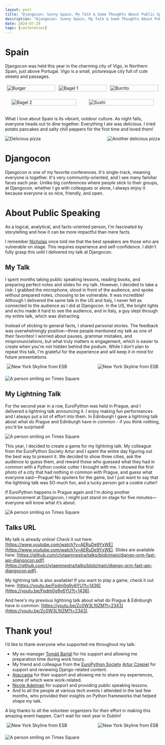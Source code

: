 ```yaml
---
layout: post
title: "Djangocon: Sunny Spain, My Talk & Some Thoughts About Public Speaking"
description: "Djangocon: Sunny Spain, My Talk & Some Thoughts About Public Speaking"
date: 2024-07-29
tags: [conferences]
---
```

# Spain 
Djangocon was held this year in the charming city of Vigo, in Northern Spain, just above Portugal. Vigo is a small, picturesque city full of cute streets and passages.

<div style="display: flex; flex-wrap: wrap; justify-content: space-between;">
  <div style="flex: 1 1 30%; margin: 5px;">
    <img src="images/posts/djangocon/sculpture.jpg" alt="Burger" style="width: 100%; height: auto;">
  </div>
  <div style="flex: 1 1 30%; margin: 5px;">
    <img src="images/posts/djangocon/vigo-night.jpg" alt="Bagel 1" style="width: 100%; height: auto;">
  </div>
  <div style="flex: 1 1 30%; margin: 5px;">
    <img src="images/posts/djangocon/vigo-night3.jpg" alt="Burrito" style="width: 100%; height: auto;">
  </div>
  <div style="flex: 1 1 20%; margin: 20px;">
    <img src="images/posts/djangocon/vigo-night2.jpg" alt="Bagel 2" style="width: 100%; height: auto;">
  </div>
  <div style="flex: 1 1 20%; margin: 20px;">
    <img src="images/posts/djangocon/vigo-night4.jpg" alt="Sushi" style="width: 100%; height: auto;">
  </div>
</div>

What I love about Spain is its vibrant, outdoor culture. As night falls, everyone heads out to dine together. Everything I ate was delicious. I tried potato pancakes and salty chili peppers for the first time and loved them!


<div style="display: flex; justify-content: space-between;">
  <img src="./images/posts/djangocon/food1.jpg" alt="Delicious pizza" style="max-width: 45%; height: auto;">
  <img src="./images/posts/djangocon/food2.jpg" alt="Another delicious pizza" style="max-width: 45%; height: auto;">
</div>


# Djangocon 
Djangocon is one of my favorite conferences. It's single-track, meaning everyone is together. It's very community-oriented, and I see many familiar faces each year. Unlike big conferences where people stick to their groups, at Djangocon, whether I go with colleagues or alone, I always enjoy it because everyone is so nice, friendly, and open.

# About Public Speaking 
As a logical, analytical, and facts-oriented person, I'm fascinated by storytelling and how it can be more impactful than mere facts.

I remember [Nicholas](https://ntoll.org/) once told me that the best speakers are those who are vulnerable on stage. This requires experience and self-confidence. I didn't fully grasp this until I delivered my talk at Djangocon.

## My Talk
I spent months taking public speaking lessons, reading books, and preparing perfect notes and slides for my talk. However, I decided to take a risk: I grabbed the microphone, stood in front of the audience, and spoke without prepared notes, choosing to be vulnerable. It was incredible! Although I delivered the same talk in the US and Italy, I never felt as connected to the audience as I did at Djangocon. In the US, the bright lights and echo made it hard to see the audience, and in Italy, a guy slept through my entire talk, which was distracting. 

Instead of sticking to general facts, I shared personal stories. The feedback was overwhelmingly positive—three people mentioned my talk as one of their favorites! I worried about pauses, grammar mistakes, and mispronunciations, but what truly matters is engagement, which is easier to create when you're not hidden behind the podium. While I don’t plan to repeat this talk, I'm grateful for the experience and will keep it in mind for future presentations.


<div style="display: flex; justify-content: space-between; margin: 5px;">
  <img src="./images/posts/djangocon/djangocon-cropped.jpg" alt="New York Skyline from ESB" style="max-width: 45%; height: auto;">
  <img src="./images/posts/djangocon/djangocon2-cropped2.jpg" alt="New York Skyline from ESB" style="max-width: 45%; height: auto;">
</div>
<br>
<img src="./images/posts/djangocon/djangocon1.jpg" alt="A person smiling on Times Square" style="max-width: 100%; height: auto;">


## My Lightning Talk 
For the second year in a row, EuroPython was held in Prague, and I delivered a lightning talk announcing it. I enjoy making fun performances and I always put a lot of effort into them. In Edinburgh I gave a lightning talk about what do Prague and Edinburgh have in common - if you think nothing, you'd be surprised! 

<img src="./images/posts/djangocon/lt2.png" alt="A person smiling on Times Square" style="max-width: 100%; height: auto;">

This year, I decided to create a game for my lightning talk. My colleague from the EuroPython Society Artur and I spent the entire day figuring out the best way to present it. We decided to show three cities, ask the audience to guess them, and reward those who guessed what they had in common with a Python cookie cutter I brought with me. I showed the first photo of a city that had nothing in common with Prague, and guess what everyone said—Prague! No spoilers for the game, but I just want to say that the lightning talk was SO much fun, and a lucky person got a cookie cutter!

If EuroPython happens in Prague again and I'm doing another announcement at Djangocon, I might just stand on stage for five minutes—everyone will know what it’s about.

<img src="./images/posts/djangocon/djangocon-lt.jpg" alt="A person smiling on Times Square" style="max-width: 100%; height: auto;">

## Talks URL 
My talk is already online! Check it out here: [https://www.youtube.com/watch?v=AERuDe9YxWE](https://www.youtube.com/watch?v=AERuDe9YxWE). Slides are available here: [https://github.com/clytaemnestra/talks/blob/main/django-orm-fast-api-djangocon.pdf](https://github.com/clytaemnestra/talks/blob/main/django-orm-fast-api-djangocon.pdf).

My lightning talk is also available! If you want to play a game, check it out here: [https://youtu.be/Fpdm0g9v6YU?t=1436](https://youtu.be/Fpdm0g9v6YU?t=1436).

And here's my previous lightning talk about what do Prague & Edinburgh have in common: [https://youtu.be/Zc0W3L1tIZM?t=2343](https://youtu.be/Zc0W3L1tIZM?t=2343).

# Thank you!  
I’d like to thank everyone who supported me throughout my talk:
* My ex-manager [Tomáš Bartál](https://www.linkedin.com/in/tomasbartal) for his support and allowing me preparation time during work hours.
* My friend and colleague from the [EuroPython Society](https://pl.linkedin.com/in/arturczepiel) [Artur Czepiel](https://www.linkedin.com/in/arturczepiel) for support and reviewing Django-related content.
* [Ataccama](https://www.ataccama.com/) for their support and allowing me to share my experiences, some of which were work-related.
* [Nicole Adelman](https://www.linkedin.com/in/nicolejadelmanhtbh) for support and providing public speaking lessons. 
* And to all the people at various tech events I attended in the last few months, who provided their insights on Python frameworks that helped shape my talk.

A big thanks to all the volunteer organizers for their effort in making this amazing event happen. Can’t wait for next year in Dublin!

<div style="display: flex; justify-content: space-between; margin: 5px;">
  <img src="./images/posts/djangocon/vigo-day2.jpg" alt="New York Skyline from ESB" style="max-width: 45%; height: auto;">
  <img src="./images/posts/djangocon/vigo-day.jpg" alt="New York Skyline from ESB" style="max-width: 45%; height: auto;">
</div>
<br>
<img src="./images/posts/djangocon/sea.jpg" alt="A person smiling on Times Square" style="max-width: 100%; height: auto;">
